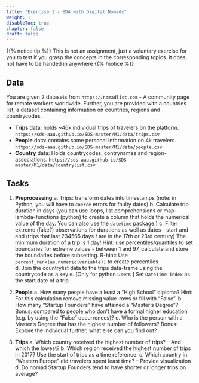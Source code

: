 ```yaml
---
title: "Exercise 1 - EDA with Digital Nomads"
weight: 1
disableToc: true
chapter: false
draft: false
---
```


{{% notice tip %}} This is not an assignment, just a voluntary exercise for you to test if you grasp the concepts in the corresponding topics. It does not have to be handed in anywhere
{{% /notice %}}

## Data

You are given 2 datasets from `https://nomadlist.com` - A community page for remote workers worldwide. Further, you are provided with a countries list, a dataset containing information on countries, regions and countrycodes. 


- **Trips** data: holds ~46k individual trips of travelers on the platform.  `https://sds-aau.github.io/SDS-master/M1/data/trips.csv`
- **People** data:  contains some personal information on 4k travelers. `https://sds-aau.github.io/SDS-master/M1/data/people.csv`
- **Country** data: Holds countrycodes, contrynames and region-associations. `https://sds-aau.github.io/SDS-master/M1/data/countrylist.csv`

## Tasks

1. 	**Preprocessing**
    a.  Trips: transform dates into timestamps (note: in Python, you will have to `coerce` errors for faulty dates)
    b. Calculate trip duration in days (you can use loops, list comprehensions or map-lambda-functions (python) to create a column that holds the numerical value of the day. You can also use the `datetime` package.) 
    c.  Filter extreme (fake?) observations for durations as well as dates - start and end (trips that last 234565 days / are in the 17th or 23rd century)  The minimum duration of a trip is 1 day! Hint: use percentiles/quantiles to set boundaries for extreme values - between 1 and 97, calculate and store the boundaries before subsetting. R-hint: Use `percent_rank(as.numeric(variable))` to create percentiles  
    d. Join the countrylist data to the trips data-frame using the countrycode as a key e. [Only for python users  ] Set `DateTime index` as the start date of a trip                                            	 
2. 	**People**
    a. How many people have a least a “High School” diploma? Hint: For this calculation remove missing value-rows or fill with “False”.
    b. How many “Startup Founders” have attained a “Master’s Degree”? Bonus: compared to people who don’t have a formal higher education (e.g. by using the “False” occurrences)?
    c.  Who is the person with a Master’s Degree that has the highest number of followers? Bonus: Explore the individual further, what else can you find out?

3. 	**Trips**
    a. Which country received the highest number of trips? – And which the lowest? 
    b. Which region received the highest number of trips in 2017? Use the start of trips as a time reference. 
    c. Which country in “Western Europe” did travelers spent least time? – Provide visualization
    d. Do nomad Startup Founders tend to have shorter or longer trips on average? 

<!---
## Solutions

* R team [:::: HERE ::::](https://sds-aau.github.io/SDS-master/M1/Notebooks/assignments/assignment1_solution_r_nomads.nb.html)
* Py team (coming...I know I'm late)

-->
     

 
